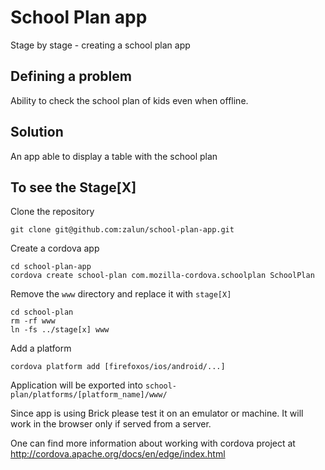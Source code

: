 School Plan app
===============

Stage by stage - creating a school plan app

Defining a problem
------------------

Ability to check the school plan of kids even when offline.

Solution
--------

An app able to display a table with the school plan


To see the Stage[X]
-------------------

Clone the repository

    git clone git@github.com:zalun/school-plan-app.git

Create a cordova app

    cd school-plan-app
	cordova create school-plan com.mozilla-cordova.schoolplan SchoolPlan 

Remove the ``www`` directory and replace it with ``stage[X]``

    cd school-plan
    rm -rf www
    ln -fs ../stage[x] www

Add a platform

    cordova platform add [firefoxos/ios/android/...]

Application will be exported into ```school-plan/platforms/[platform_name]/www/```

Since app is using Brick please test it on an emulator or machine. It will work in the browser only if served from a server.

One can find more information about working with cordova project at 
http://cordova.apache.org/docs/en/edge/index.html
